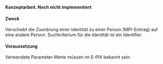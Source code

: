 **Konzeptarbeit. Noch nicht implementiert**

#### Zweck
Verschiebt die Zuordnung einer Identität zu einer Person (MPI-Eintrag) auf eine andere Person. Suchkriterium für die Identität ist ein Identifier.

#### Voraussetzung
Verwendete Parameter-Werte müssen im E-PIX bekannt sein.
